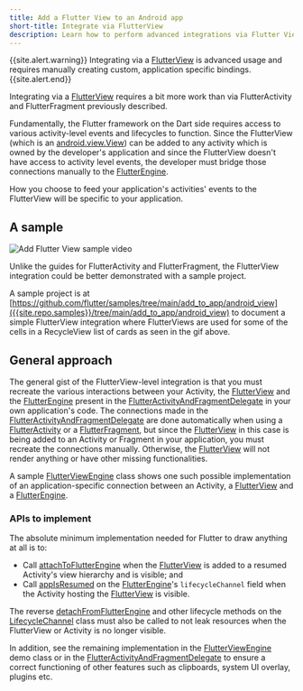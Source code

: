 ```yaml
---
title: Add a Flutter View to an Android app
short-title: Integrate via FlutterView
description: Learn how to perform advanced integrations via Flutter Views.
---
```


{{site.alert.warning}}
  Integrating via a [FlutterView]({{site.api}}/javadoc/io/flutter/embedding/android/FlutterView.html)
  is advanced usage and requires manually creating custom, application specific
  bindings.
{{site.alert.end}}

Integrating via a [FlutterView]({{site.api}}/javadoc/io/flutter/embedding/android/FlutterView.html)
requires a bit more work than via FlutterActivity and FlutterFragment previously
described.

Fundamentally, the Flutter framework on the Dart side requires access to various
activity-level events and lifecycles to function. Since the FlutterView (which
is an [android.view.View]({{site.android-dev}}/reference/android/view/View.html))
can be added to any activity which is owned by the developer's application
and since the FlutterView doesn't have access to activity level events, the
developer must bridge those connections manually to the [FlutterEngine]({{site.api}}/javadoc/io/flutter/embedding/engine/FlutterEngine.html).

How you choose to feed your application's activities' events to the FlutterView
will be specific to your application.

## A sample

<img src='/assets/images/docs/development/add-to-app/android/add-flutter-view/add-view-sample.gif'
class="mw-100" alt="Add Flutter View sample video">

Unlike the guides for FlutterActivity and FlutterFragment, the FlutterView
integration could be better demonstrated with a sample project.

A sample project is at [https://github.com/flutter/samples/tree/main/add_to_app/android_view]({{site.repo.samples}}/tree/main/add_to_app/android_view)
to document a simple FlutterView integration where FlutterViews are used
for some of the cells in a RecycleView list of cards as seen in the gif above.

## General approach

The general gist of the FlutterView-level integration is that you must recreate
the various interactions between your Activity, the [FlutterView]({{site.api}}/javadoc/io/flutter/embedding/android/FlutterView.html)
and the [FlutterEngine]({{site.api}}/javadoc/io/flutter/embedding/engine/FlutterEngine.html)
present in the [FlutterActivityAndFragmentDelegate](https://cs.opensource.google/flutter/engine/+/master:shell/platform/android/io/flutter/embedding/android/FlutterActivityAndFragmentDelegate.java)
in your own application's code. The connections made in the [FlutterActivityAndFragmentDelegate](https://cs.opensource.google/flutter/engine/+/master:shell/platform/android/io/flutter/embedding/android/FlutterActivityAndFragmentDelegate.java)
are done automatically when using a [FlutterActivity]({{site.api}}/javadoc/io/flutter/embedding/android/FlutterActivity.html)
or a [FlutterFragment]({{site.api}}/javadoc/io/flutter/embedding/android/FlutterFragment.html),
but since the [FlutterView]({{site.api}}/javadoc/io/flutter/embedding/android/FlutterView.html)
in this case is being added to an Activity or Fragment in your application,
you must recreate the connections manually. Otherwise, the [FlutterView]({{site.api}}/javadoc/io/flutter/embedding/android/FlutterView.html)
will not render anything or have other missing functionalities.

A sample [FlutterViewEngine]({{site.repo.samples}}/blob/master/add_to_app/android_view/android_view/app/src/main/java/dev/flutter/example/androidView/FlutterViewEngine.kt)
class shows one such possible implementation of an application-specific
connection between an Activity, a [FlutterView]({{site.api}}/javadoc/io/flutter/embedding/android/FlutterView.html)
and a [FlutterEngine]({{site.api}}/javadoc/io/flutter/embedding/engine/FlutterEngine.html).

### APIs to implement

The absolute minimum implementation needed for Flutter to draw anything at all
is to:

- Call [attachToFlutterEngine]({{site.api}}/javadoc/io/flutter/embedding/android/FlutterView.html#attachToFlutterEngine-io.flutter.embedding.engine.FlutterEngine-) when the
  [FlutterView]({{site.api}}/javadoc/io/flutter/embedding/android/FlutterView.html)
  is added to a resumed Activity's view hierarchy and is visible; and
- Call [appIsResumed]({{site.api}}/javadoc/io/flutter/embedding/engine/systemchannels/LifecycleChannel.html#appIsResumed--) on the [FlutterEngine]({{site.api}}/javadoc/io/flutter/embedding/engine/FlutterEngine.html)'s
  `lifecycleChannel` field when the Activity hosting the [FlutterView]({{site.api}}/javadoc/io/flutter/embedding/android/FlutterView.html)
  is visible.

The reverse [detachFromFlutterEngine]({{site.api}}/javadoc/io/flutter/embedding/android/FlutterView.html#detachFromFlutterEngine--) and other lifecycle methods on the [LifecycleChannel]({{site.api}}/javadoc/io/flutter/embedding/engine/systemchannels/LifecycleChannel.html)
class must also be called to not leak resources when the FlutterView or Activity
is no longer visible.

In addition, see the remaining implementation in the [FlutterViewEngine]({{site.repo.samples}}/blob/main/add_to_app/android_view/android_view/app/src/main/java/dev/flutter/example/androidView/FlutterViewEngine.kt)
demo class or in the [FlutterActivityAndFragmentDelegate](https://cs.opensource.google/flutter/engine/+/master:shell/platform/android/io/flutter/embedding/android/FlutterActivityAndFragmentDelegate.java)
to ensure a correct functioning of other features such as clipboards, system
UI overlay, plugins etc.
